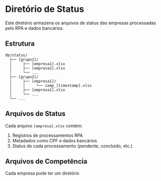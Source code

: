# Diretório de Status

Este diretório armazena os arquivos de status das empresas processadas pelo RPA e dados bancários.

## Estrutura

```
db/status/
  ├── [grupo1]/
  │     ├── [empresa1].xlsx
  │     ├── [empresa2].xlsx
  │     └── ...
  ├── [grupo2]/
  │     ├── [empresa1]/
  │     │     └── comp_[timestamp].xlsx
  │     ├── [empresa1].xlsx
  │     └── ...
  └── ...
```

## Arquivos de Status

Cada arquivo `[empresa].xlsx` contém:

1. Registros de processamentos RPA
2. Metadados como CPF e dados bancários
3. Status de cada processamento (pendente, concluído, etc.)

## Arquivos de Competência

Cada empresa pode ter um diretório